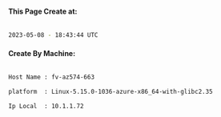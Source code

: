 
   
#### This Page Create at:

```bash

2023-05-08 - 18:43:44 UTC

```

#### Create By Machine:

```bash

Host Name : fv-az574-663

platform  : Linux-5.15.0-1036-azure-x86_64-with-glibc2.35

Ip Local  : 10.1.1.72

```

